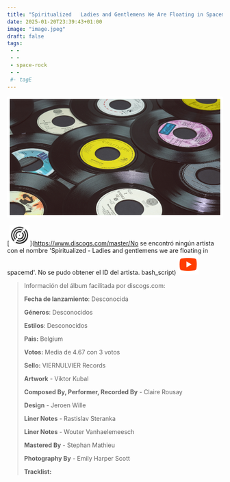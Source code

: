 ```yaml
---
title: "Spiritualized   Ladies and Gentlemens We Are Floating in Spacemd - "
date: 2025-01-20T23:39:43+01:00
image: "image.jpeg"
draft: false
tags:
 - -
 - -
 - space-rock
 - -
 #- tagE
---
```

![cover](image.jpeg (Spiritualized - Ladies and gentlemens we are floating in spacemd - ))
 
[![discogs](../links/svg/discogs.png (discogs))](https://www.discogs.com/master/No se encontró ningún artista con el nombre 'Spiritualized - Ladies and gentlemens we are floating in spacemd'.
No se pudo obtener el ID del artista.
bash_script)
[![youtube](../links/svg/youtube.png (youtube))](https://www.youtube.com/playlist?list=PL4EItsGsS1SlQpi7Lxw_QvuLk46Psl0fI)
 
<!-- [![bandcamp](../links/svg/bandcamp.png (bandcamp))](error) error busqueda -->
<!-- [![lastfm](../links/svg/lastfm.png (lastfm))](Por favor, proporciona un nombre de artista y álbum.) faltan argumentos -->
<!-- [![musicbrainz](../links/svg/musicbrainz.png (musicbrainz))]() -->
<!-- [![spotify](../links/svg/spotify.png (putify))]() -->
<!-- [![wikipedia](../links/svg/wikipedia.png (wikipedia))](Error al buscar '': 'query'Error al buscar '': 'query'error) -->
 
> Información del álbum facilitada por discogs.com:
> 
> **Fecha de lanzamiento**: Desconocida
> 
> **Géneros**: Desconocidos
> 
> **Estilos**: Desconocidos
> 
> **Pais:** Belgium
> 
> **Votos:** Media de 4.67 con 3 votos
> 
> **Sello:** VIERNULVIER Records
> 
> **Artwork** - Viktor Kubal
> 
> **Composed By, Performer, Recorded By** - Claire Rousay
> 
> **Design** - Jeroen Wille
> 
> **Liner Notes** - Rastislav Steranka
> 
> **Liner Notes** - Wouter Vanhaelemeesch
> 
> **Mastered By** - Stephan Mathieu
> 
> **Photography By** - Emily Harper Scott
> 
> 
> 
> **Tracklist:**
> 
> 
